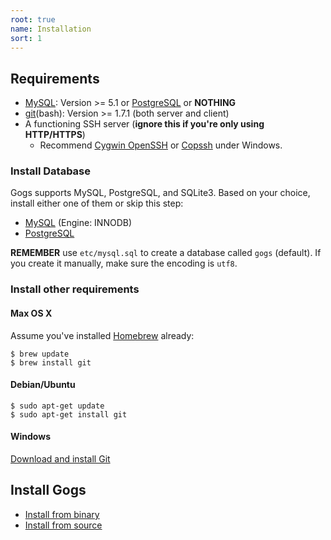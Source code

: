 ```yaml
---
root: true
name: Installation
sort: 1
---
```


## Requirements

- [MySQL](http://dev.mysql.com): Version >= 5.1 or [PostgreSQL](http://www.postgresql.org/) or **NOTHING**
- [git](http://git-scm.com/)(bash): Version >= 1.7.1 (both server and client)
- A functioning SSH server (**ignore this if you're only using HTTP/HTTPS**)
    - Recommend [Cygwin OpenSSH](http://docs.oracle.com/cd/E24628_01/install.121/e22624/preinstall_req_cygwin_ssh.htm) or [Copssh](https://www.itefix.net/copssh) under Windows.

### Install Database

Gogs supports MySQL, PostgreSQL, and SQLite3. Based on your choice, install either one of them or skip this step:

- [MySQL](http://dev.mysql.com/downloads/mysql/) (Engine: INNODB)
- [PostgreSQL](http://www.postgresql.org/download/)

**REMEMBER** use `etc/mysql.sql` to create a database called `gogs` (default). If you create it manually, make sure the encoding is `utf8`.

### Install other requirements
#### Max OS X

Assume you've installed [Homebrew](http://brew.sh/) already:

```
$ brew update
$ brew install git
```

#### Debian/Ubuntu

```
$ sudo apt-get update
$ sudo apt-get install git
```

#### Windows

[Download and install Git](http://git-scm.com/downloads)

## Install Gogs

- [Install from binary](/docs/installation/install_from_binary)
- [Install from source](/docs/installation/install_from_source)
